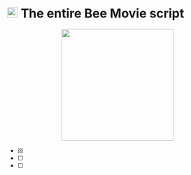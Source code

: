 # <img src="https://github.githubassets.com/favicons/favicon-dark.png" width="24"> The entire Bee Movie script

<p align="center">
<img src="https://www.google.com/url?sa=i&url=https%3A%2F%2Fwww.meme-arsenal.com%2Fen%2Fcreate%2Fmeme%2F843045&psig=AOvVaw2Mc6vH1_6nkytKNBMBFSTN&ust=1686509380544000&source=images&cd=vfe&ved=0CA4QjRxqFwoTCMi6gpevuf8CFQAAAAAdAAAAABA2" width="256">
</p>


- [x]
- [ ]
- [ ]

